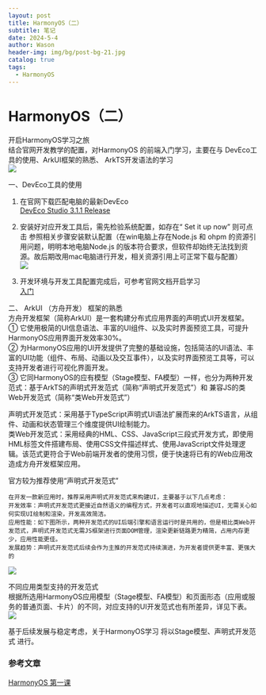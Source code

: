 ```yaml
---
layout: post
title: HarmonyOS（二）
subtitle: 笔记
date: 2024-5-4
author: Wason
header-img: img/bg/post-bg-21.jpg
catalog: true
tags:
  - HarmonyOS
---
```


# HarmonyOS（二） #  

开启HarmonyOS学习之旅   
结合官网开发教学的配置，对HarmonyOS 的前端入门学习，主要在与 DevEco工具的使用、ArkUI框架的熟悉、 ArkTS开发语法的学习  
![](/img/20240504/2024050401.png)   

一、DevEco工具的使用  
1. 在官网下载匹配电脑的最新DevEco   
[DevEco Studio 3.1.1 Release][1]     
2. 安装好对应开发工具后，需先检验系统配置，如存在“ Set it up now” 则可点击 参照相关步骤安装默认配置（在win电脑上存在Node.js 和 ohpm 的资源引用问题，明明本地电脑Node.js 的版本符合要求，但软件却始终无法找到资源。故后期改用mac电脑进行开发，相关资源引用上可正常下载与配置）  
![](/img/20240504/2024050402.png)    

3. 开发环境与开发工具配置完成后，可参考官网文档开启学习  
[入门][2]    
  
二、 ArkUI （方舟开发） 框架的熟悉    
方舟开发框架（简称ArkUI）是一套构建分布式应用界面的声明式UI开发框架。   
① 它使用极简的UI信息语法、丰富的UI组件、以及实时界面预览工具，可提升HarmonyOS应用界面开发效率30%。   
② 为HarmonyOS应用的UI开发提供了完整的基础设施，包括简洁的UI语法、丰富的UI功能（组件、布局、动画以及交互事件），以及实时界面预览工具等，可以支持开发者进行可视化界面开发。   
③ 它同HarmonyOS的应有模型（Stage模型、FA模型）一样，也分为两种开发范式：基于ArkTS的声明式开发范式（简称“声明式开发范式”）和 兼容JS的类Web开发范式（简称“类Web开发范式”）   

声明式开发范式：采用基于TypeScript声明式UI语法扩展而来的ArkTS语言，从组件、动画和状态管理三个维度提供UI绘制能力。   
类Web开发范式：采用经典的HML、CSS、JavaScript三段式开发方式，即使用HML标签文件搭建布局、使用CSS文件描述样式、使用JavaScript文件处理逻辑。该范式更符合于Web前端开发者的使用习惯，便于快速将已有的Web应用改造成方舟开发框架应用。   

官方较为推荐使用“声明式开发范式”   
```
在开发一款新应用时，推荐采用声明式开发范式来构建UI，主要基于以下几点考虑：
开发效率：声明式开发范式更接近自然语义的编程方式，开发者可以直观地描述UI，无需关心如何实现UI绘制和渲染，开发高效简洁。
应用性能：如下图所示，两种开发范式的UI后端引擎和语言运行时是共用的，但是相比类Web开发范式，声明式开发范式无需JS框架进行页面DOM管理，渲染更新链路更为精简，占用内存更少，应用性能更佳。
发展趋势：声明式开发范式后续会作为主推的开发范式持续演进，为开发者提供更丰富、更强大的
```
![](/img/20240504/2024050403.png)    

不同应用类型支持的开发范式   
根据所选用HarmonyOS应用模型（Stage模型、FA模型）和页面形态（应用或服务的普通页面、卡片）的不同，对应支持的UI开发范式也有所差异，详见下表。   
![](/img/20240504/2024050404.png)    

基于后续发展与稳定考虑，关于HarmonyOS学习 将以Stage模型、声明式开发范式 进行。

### 参考文章 ###  
[HarmonyOS 第一课][3]  


[1]: https://developer.harmonyos.com/cn/develop/deveco-studio/#download
[2]: https://developer.huawei.com/consumer/cn/doc/harmonyos-guides-V2/start-overview-0000001478061421-V2
[3]: https://developer.harmonyos.com/cn/documentation/teaching-video/